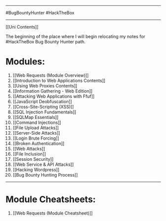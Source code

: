 
---

#BugBountyHunter
#HackTheBox

---
[[Uni Contents]]

The beginning of the place where I will begin relocating my notes for #HackTheBox Bug Bounty Hunter path.
# Modules:
1) [[Web Requests (Module Overview)]]
2) [[Introduction to Web Applications Contents]]
3) [[Using Web Proxies Contents]]
4) [[Information Gathering - Web Edition]]
5) [[Attacking Web Applications with Ffuf]]
6) [[JavaScript Deobfuscation]]
7) [[Cross-Site-Scripting (XSS)]]
8) [[SQL Injection Fundamentals]]
9) [[SQLMap Essentials]]
10) [[Command Injections]]
11) [[File Upload Attacks]]
12) [[Server-Side Attacks]]
13) [[Login Brute Forcing]]
14) [[Broken Authentication]]
15) [[Web Attacks]]
16) [[File Inclusion]]
17) [[Session Security]]
18) [[Web Service & API Attacks]]
19) [[Hacking Wordpress]]
20) [[Bug Bounty Hunting Process]]

---
# Module Cheatsheets:
1) [[Web Requests (Module Cheatsheet)]]